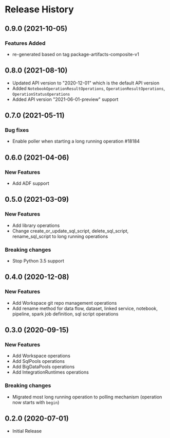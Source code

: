 # Release History

## 0.9.0 (2021-10-05)

### Features Added

- re-generated based on tag package-artifacts-composite-v1

## 0.8.0 (2021-08-10)

- Updated API version to "2020-12-01" which is the default API version
- Added `NotebookOperationResultOperations`, `OperationResultOperations`, `OperationStatusOperations`
- Added API version "2021-06-01-preview" support

## 0.7.0 (2021-05-11)

### Bug fixes

- Enable poller when starting a long running operation    #18184

## 0.6.0 (2021-04-06)

### New Features

- Add ADF support

## 0.5.0 (2021-03-09)

### New Features

- Add library operations
- Change create_or_update_sql_script, delete_sql_script, rename_sql_script to long running operations

### Breaking changes

- Stop Python 3.5 support

## 0.4.0 (2020-12-08)

### New Features

- Add Workspace git repo management operations
- Add rename method for data flow, dataset, linked service, notebook, pipeline, spark job definition, sql script operations

## 0.3.0 (2020-09-15)

### New Features

- Add Workspace operations
- Add SqlPools operations
- Add BigDataPools operations
- Add IntegrationRuntimes operations

### Breaking changes

- Migrated most long running operation to polling mechanism (operation now starts with `begin`)

## 0.2.0 (2020-07-01)

* Initial Release
